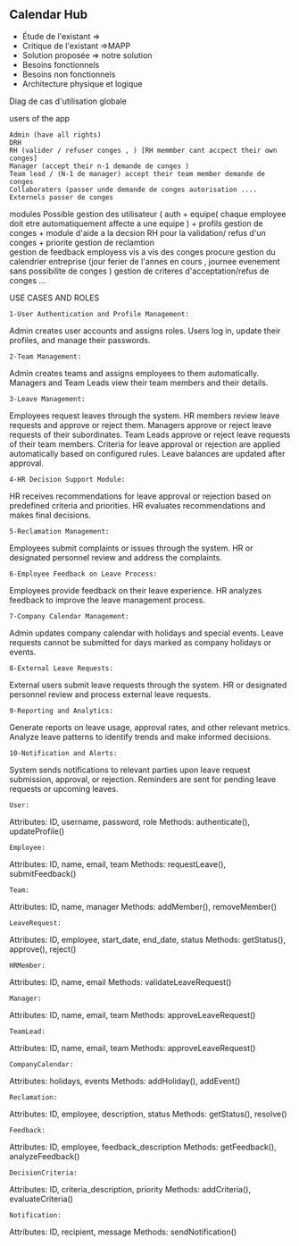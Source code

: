 ## Calendar Hub

- Étude de l'existant => 
- Critique de l'existant =>MAPP
- Solution proposée => notre solution 
- Besoins fonctionnels
- Besoins non fonctionnels
- Architecture physique et logique
 
Diag de cas d'utilisation globale
 
users of the app
 
	Admin (have all rights) 
	DRH 
	RH (valider / refuser conges , ) [RH memmber cant accpect their own conges]
	Manager (accept their n-1 demande de conges ) 
	Team lead / (N-1 de manager) accept their team member demande de conges 
	Collaboraters (passer unde demande de conges autorisation ....
	Externels passer de conges
 
 
modules Possible 
	gestion des utilisateur ( auth + equipe( chaque employee doit etre automatiquement affecte a une equipe ) + profils 
	gestion de conges + module d'aide a la decsion RH pour la validation/ refus d'un conges + priorite 
	gestion de reclamtion  
	gestion de feedback employess vis a vis des conges procure 
	gestion du calendrier entreprise (jour ferier de l'annes en cours , journee evenement sans possibilite de conges )
	gestion de criteres d'acceptation/refus de conges 
	...
 
 
 
USE CASES AND ROLES
 
 
	1-User Authentication and Profile Management:
Admin creates user accounts and assigns roles.
Users log in, update their profiles, and manage their passwords.
 
 
	2-Team Management:
Admin creates teams and assigns employees to them automatically.
Managers and Team Leads view their team members and their details.
 
 
	3-Leave Management:
Employees request leaves through the system.
HR members review leave requests and approve or reject them.
Managers approve or reject leave requests of their subordinates.
Team Leads approve or reject leave requests of their team members.
Criteria for leave approval or rejection are applied automatically based on configured rules.
Leave balances are updated after approval.
 
 
	4-HR Decision Support Module:
HR receives recommendations for leave approval or rejection based on predefined criteria and priorities.
HR evaluates recommendations and makes final decisions.
 
 
	5-Reclamation Management:
Employees submit complaints or issues through the system.
HR or designated personnel review and address the complaints.
 
 
	6-Employee Feedback on Leave Process:
Employees provide feedback on their leave experience.
HR analyzes feedback to improve the leave management process.
 
 
	7-Company Calendar Management:
Admin updates company calendar with holidays and special events.
Leave requests cannot be submitted for days marked as company holidays or events.
 
 
	8-External Leave Requests:
External users submit leave requests through the system.
HR or designated personnel review and process external leave requests.
 
 
	9-Reporting and Analytics:
Generate reports on leave usage, approval rates, and other relevant metrics.
Analyze leave patterns to identify trends and make informed decisions.
 
 
	10-Notification and Alerts:
System sends notifications to relevant parties upon leave request submission, approval, or rejection.
Reminders are sent for pending leave requests or upcoming leaves.
 
 
	User:
Attributes: ID, username, password, role
Methods: authenticate(), updateProfile()
 
 
	Employee:
Attributes: ID, name, email, team
Methods: requestLeave(), submitFeedback()
 
 
	Team:
Attributes: ID, name, manager
Methods: addMember(), removeMember()
 
 
	LeaveRequest:
Attributes: ID, employee, start_date, end_date, status
Methods: getStatus(), approve(), reject()
 
 
	HRMember:
Attributes: ID, name, email
Methods: validateLeaveRequest()
 
 
	Manager:
Attributes: ID, name, email, team
Methods: approveLeaveRequest()
 
 
	TeamLead:
Attributes: ID, name, email, team
Methods: approveLeaveRequest()
 
 
	CompanyCalendar:
Attributes: holidays, events
Methods: addHoliday(), addEvent()
 
 
	Reclamation:
Attributes: ID, employee, description, status
Methods: getStatus(), resolve()
 
 
	Feedback:
Attributes: ID, employee, feedback_description
Methods: getFeedback(), analyzeFeedback()
 
 
	DecisionCriteria:
Attributes: ID, criteria_description, priority
Methods: addCriteria(), evaluateCriteria()
 
 
	Notification:
Attributes: ID, recipient, message
Methods: sendNotification()
